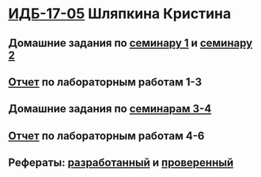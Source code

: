 # [ИДБ-17-05](https://github.com/stankin/design-part-1/wiki/list-idb-17-05) Шляпкина Кристина
## Домашние задания по [семинару 1](https://github.com/stankin/design-part-1/wiki/sem1#Талько-Стас-Шляпкина-Кристина) и [семинару 2](https://github.com/stankin/design-part-1/wiki/sem2#Шляпкина-Кристина)

## [Отчет](https://github.com/kristyashh/kristyashh.github.io/wiki/Лабораторные-работы-1-3) по лабораторным работам 1-3

## Домашние задания по [семинарам 3-4]()

## [Отчет](https://github.com/kristyashh/kristyashh.github.io/blob/master/Readme.md) по лабораторным работам 4-6

## Рефераты: [разработанный](https://github.com/stankin/design-part-1/wiki/exam08-2) и [проверенный](https://github.com/stankin/design-part-1/wiki/exam13-6)
